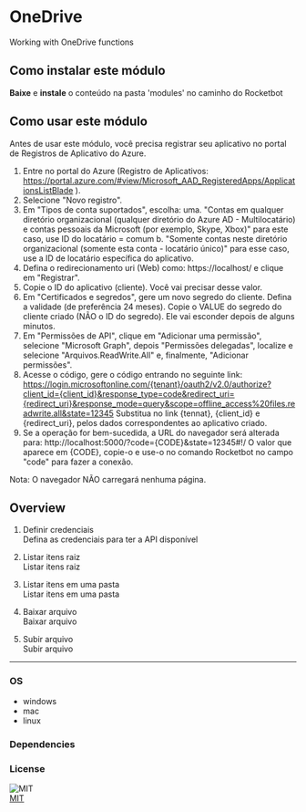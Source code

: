 



# OneDrive
  
Working with OneDrive functions  

## Como instalar este módulo
  
__Baixe__ e __instale__ o conteúdo na pasta 'modules' no caminho do Rocketbot  

## Como usar este módulo

Antes de usar este módulo, você precisa registrar seu aplicativo no portal de Registros de Aplicativo do Azure.

1. Entre no portal do Azure (Registro de Aplicativos: https://portal.azure.com/#view/Microsoft_AAD_RegisteredApps/ApplicationsListBlade ).
2. Selecione "Novo registro".
3. Em "Tipos de conta suportados", escolha:
    uma. "Contas em qualquer diretório organizacional (qualquer diretório do Azure AD - Multilocatário) e contas pessoais da Microsoft (por exemplo, Skype, Xbox)" para este caso, use ID do locatário = comum
    b. "Somente contas neste diretório organizacional (somente esta conta - locatário único)" para esse caso, use a ID de locatário específica do aplicativo.
4. Defina o redirecionamento uri (Web) como: https://localhost/ e clique em "Registrar".
5. Copie o ID do aplicativo (cliente). Você vai precisar desse valor.
6. Em "Certificados e segredos", gere um novo segredo do cliente. Defina a validade (de preferência 24 meses). Copie o VALUE do segredo do cliente criado (NÃO o ID do segredo). Ele vai esconder depois de alguns minutos.
7. Em "Permissões de API", clique em "Adicionar uma permissão", selecione "Microsoft Graph", depois "Permissões delegadas", localize e selecione "Arquivos.ReadWrite.All" e, finalmente, "Adicionar permissões".
8. Acesse o código, gere o código entrando no seguinte link:
https://login.microsoftonline.com/{tenant}/oauth2/v2.0/authorize?client_id={client_id}&response_type=code&redirect_uri={redirect_uri}&response_mode=query&scope=offline_access%20files.readwrite.all&state=12345
Substitua no link {tennat}, {client_id} e {redirect_uri}, pelos dados correspondentes ao aplicativo criado.
9. Se a operação for bem-sucedida, a URL do navegador será alterada para: http://localhost:5000/?code={CODE}&state=12345#!/
O valor que aparece em {CODE}, copie-o e use-o no comando Rocketbot no campo "code" para fazer a conexão.

Nota: O navegador NÃO carregará nenhuma página.

## Overview

1. Definir credenciais  
Defina as credenciais para ter a API disponível

2. Listar itens raiz  
Listar itens raiz

3. Listar itens em uma pasta  
Listar itens em uma pasta

4. Baixar arquivo  
Baixar arquivo

5. Subir arquivo  
Subir arquivo  




----
### OS

- windows
- mac
- linux

### Dependencies

### License
  
![MIT](https://camo.githubusercontent.com/107590fac8cbd65071396bb4d04040f76cde5bde/687474703a2f2f696d672e736869656c64732e696f2f3a6c6963656e73652d6d69742d626c75652e7376673f7374796c653d666c61742d737175617265)  
[MIT](http://opensource.org/licenses/mit-license.ph)